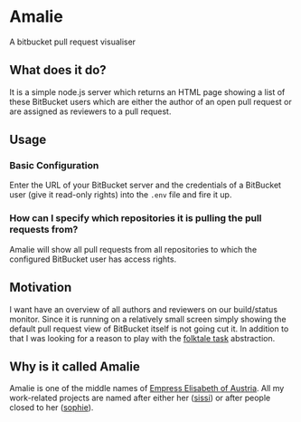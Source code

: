 # Amalie
A bitbucket pull request visualiser

## What does it do?
It is a simple node.js server which returns an HTML page showing a list of these BitBucket users which are either the author
of an open pull request or are assigned as reviewers to a pull request.

## Usage

### Basic Configuration
Enter the URL of your BitBucket server and the credentials of a BitBucket user (give it read-only rights) into the `.env` file
and fire it up.

### How can I specify which repositories it is pulling the pull requests from?
Amalie will show all pull requests from all repositories to which the configured BitBucket user has access rights.

## Motivation
I want have an overview of all authors and reviewers on our build/status monitor. Since it is running on a relatively small
screen simply showing the default pull request view of BitBucket itself is not going cut it.
In addition to that I was looking for a reason to play with the [folktale task](http://folktale.origamitower.com/api/v2.0.0/en/folktale.concurrency.task.html)
abstraction.

## Why is it called Amalie

Amalie is one of the middle names of [Empress Elisabeth of Austria](https://en.wikipedia.org/wiki/Empress_Elisabeth_of_Austria).
All my work-related projects are named after either her ([sissi](https://github.com/kyusu/sissi)) or after people closed to
her ([sophie](https://github.com/kyusu/sophie)).
